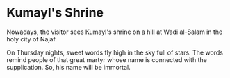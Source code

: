 Kumayl's Shrine
===============

Nowadays, the visitor sees Kumayl's shrine on a hill at Wadi al-Salam in
the holy city of Najaf.

On Thursday nights, sweet words fly high in the sky full of stars. The
words remind people of that great martyr whose name is connected with
the supplication. So, his name will be immortal.


